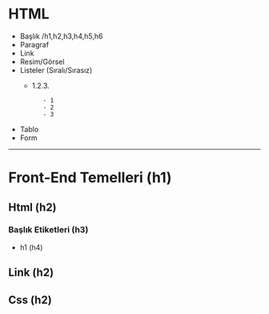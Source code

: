 # HTML
- Başlık /h1,h2,h3,h4,h5,h6
- Paragraf
- Link
- Resim/Görsel
- Listeler (Sıralı/Sırasız)
    - 1.2.3. 

             - 1
             - 2
             - 3

- Tablo
- Form

---

# Front-End Temelleri (h1)
## Html (h2)
### Başlık Etiketleri (h3)
- h1 (h4)
## Link (h2) 
## Css (h2)

